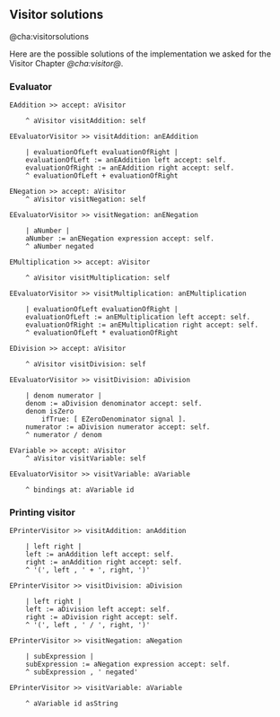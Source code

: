 ## Visitor solutions@cha:visitorsolutionsHere are the possible solutions of the implementation we asked for the Visitor Chapter *@cha:visitor@*.### Evaluator```EAddition >> accept: aVisitor

	^ aVisitor visitAddition: self``````EEvaluatorVisitor >> visitAddition: anEAddition
	
	| evaluationOfLeft evaluationOfRight |
	evaluationOfLeft := anEAddition left accept: self.
	evaluationOfRight := anEAddition right accept: self.
	^ evaluationOfLeft + evaluationOfRight``````ENegation >> accept: aVisitor
	^ aVisitor visitNegation: self``````EEvaluatorVisitor >> visitNegation: anENegation 

	| aNumber |
	aNumber := anENegation expression accept: self.
	^ aNumber negated``````EMultiplication >> accept: aVisitor
	
	^ aVisitor visitMultiplication: self``````EEvaluatorVisitor >> visitMultiplication: anEMultiplication 

	| evaluationOfLeft evaluationOfRight |
	evaluationOfLeft := anEMultiplication left accept: self.
	evaluationOfRight := anEMultiplication right accept: self.
	^ evaluationOfLeft * evaluationOfRight``````EDivision >> accept: aVisitor

	^ aVisitor visitDivision: self``````EEvaluatorVisitor >> visitDivision: aDivision 

	| denom numerator |
	denom := aDivision denominator accept: self.
	denom isZero
		ifTrue: [ EZeroDenominator signal ].
	numerator := aDivision numerator accept: self. 
	^ numerator / denom``````EVariable >> accept: aVisitor
	^ aVisitor visitVariable: self``````EEvaluatorVisitor >> visitVariable: aVariable

	^ bindings at: aVariable id```### Printing visitor```EPrinterVisitor >> visitAddition: anAddition

	| left right |
	left := anAddition left accept: self.
	right := anAddition right accept: self.
	^ '(', left , ' + ', right, ')'``````EPrinterVisitor >> visitDivision: aDivision

	| left right |
	left := aDivision left accept: self.
	right := aDivision right accept: self.
	^ '(', left , ' / ', right, ')'``````EPrinterVisitor >> visitNegation: aNegation

	| subExpression |
	subExpression := aNegation expression accept: self.
	^ subExpression , ' negated'``````EPrinterVisitor >> visitVariable: aVariable

	^ aVariable id asString```